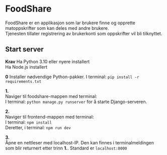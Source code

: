 # FoodShare

FoodShare er en applikasjon som lar brukere finne og opprette matoppskrifter som kan deles med andre brukere. <br>
Tjenesten tillater registrering av brukerkonti som oppskrifter vil bli tilknyttet.

## Start server

**Krav**
Ha Python 3.10 eller nyere installert <br>
Ha Node.js installert <br>

**0**
Installer nødvendige Python-pakker.
I terminal: `pip install -r requirements.txt`

**1.** <br>
Naviger til foodshare-mappen med terminal: <br>
I terminal: `python manage.py runserver` for å starte Django-serveren.<br>

**2.** <br>
Naviger til frontend-mappen med terminal: <br>
I terminal: `npm install` <br>
Deretter, i terminal: `npm run dev` <br>

**3.** <br>
Åpne en nettleser med localhost-IP. Den kan finnes i terminalmeldingen som blir returnert etter trinn **1.**. Standard er `localhost:8000`<br>
